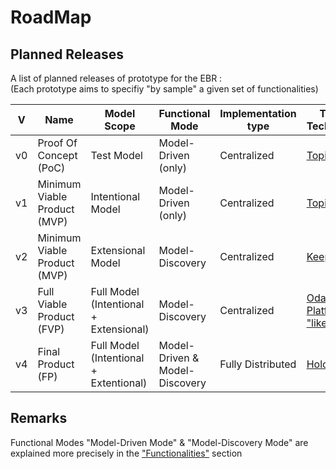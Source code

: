 RoadMap
==

Planned Releases
-
A list of planned releases of prototype for the EBR :   
(Each prototype aims to specifiy "by sample" a given set of functionalities)

<table>
    <thead>
        <tr>
            <th>V</th>
            <th>Name</th>
            <th>Model Scope</th>
            <th>Functional Mode</th>
            <th>Implementation type</th>
            <th>Target Technology</th>
            <th>Status</th>
        </tr>
    </thead>
    <tbody>
        <tr>
            <td>v0</td>
            <td>Proof Of Concept (PoC)</td>
            <td>Test Model</td>
            <td>Model-Driven (only)</td>
            <td>Centralized</td>
            <td><a href="https://www.topincs.com/">Topincs</a></td>
            <td>Current</td>
        </tr>
        <tr>
            <td>v1</td>
            <td>Minimum Viable Product (MVP)</td>
            <td>Intentional Model</td>
            <td>Model-Driven (only)</td>
            <td>Centralized</td>
            <td><a href="https://www.topincs.com/">Topincs</a></td>
            <td>In Design</td>
        </tr>
        <tr>
            <td>v2</td>
            <td>Minimum Viable Product (MVP)</td>
            <td>Extensional Model</td>
            <td>Model-Discovery</td>
            <td>Centralized</td>
            <td><a href="http://keeplink.com/">Keep Link</a></td> 
            <td>In Study</td>
        </tr>
        <tr>
            <td>v3</td>
            <td>Full Viable Product (FVP)</td>
            <td>Full Model (Intentional + Extensional)</td>
            <td>Model-Discovery</td>
            <td>Centralized</td>
            <td><a href="https://www.odaseontologies.com/">Odase Platform "like"</a></td> 
            <td>In Study</td>
        </tr>
        <tr>
            <td>v4</td>
            <td>Final Product (FP)</td>
            <td>Full Model (Intentional + Extentional)</td>
            <td>Model-Driven & Model-Discovery</td>
            <td>Fully Distributed</td>
            <td><a href="https://holochain.org/">Holochain</a></td> 
            <td>In Study</td>
        </tr>
    </tbody>
</table>

Remarks
-
Functional Modes "Model-Driven Mode" & "Model-Discovery Mode" are explained more precisely in the <a href="https://github.com/iPlumb3r/EntangledBootstrap/blob/master/4_Functionalities/ReadMe.md">"Functionalities"</a> section

